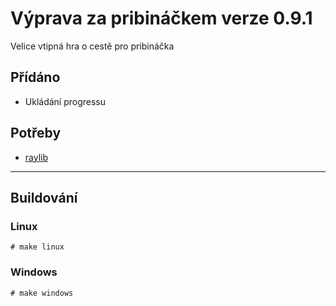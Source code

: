 # Výprava za pribináčkem verze 0.9.1
Velice vtipná hra o cestě pro pribináčka

## Přídáno
- Ukládání progressu

## Potřeby
- [raylib](https://github.com/raysan5/raylib)

-------------
## Buildování
### Linux
`# make linux`

### Windows
`# make windows`